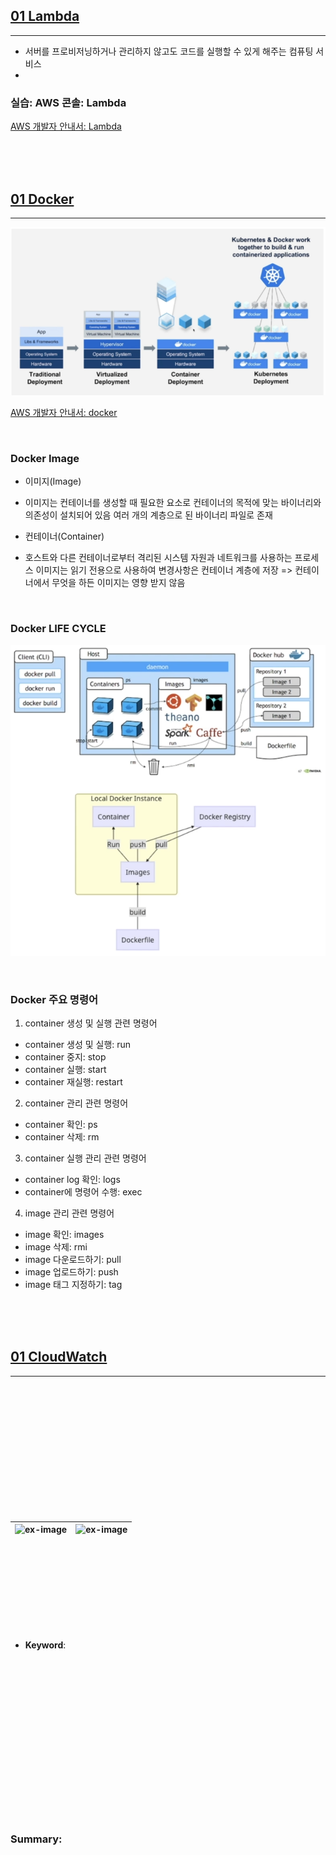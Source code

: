 ## <u>01 Lambda</u>

---

- 서버를 프로비저닝하거나 관리하지 않고도 코드를 실행할 수 있게 해주는 컴퓨팅 서비스
-

### 실습: AWS 콘솔: Lambda

[AWS 개발자 안내서: Lambda](https://docs.aws.amazon.com/ko_kr/lambda/latest/dg/welcome.html)

<br>
<br>
<br>

## <u>01 Docker</u>

---

![ex-image](./img/1.PNG)

[AWS 개발자 안내서: docker](https://aws.amazon.com/ko/docker/)

<br>

### Docker Image

- 이미지(Image)
- 이미지는 컨테이너를 생성할 때 필요한 요소로 컨테이너의 목적에
  맞는 바이너리와 의존성이 설치되어 있음
  여러 개의 계층으로 된 바이너리 파일로 존재

- 컨테이너(Container)
- 호스트와 다른 컨테이너로부터 격리된 시스템 자원과 네트워크를 사용하는 프로세스
  이미지는 읽기 전용으로 사용하여 변경사항은 컨테이너 계층에 저장
    => 컨테이너에서 무엇을 하든 이미지는 영향 받지 않음

<br>


### Docker LIFE CYCLE

  ![ex-image](./img/2.PNG)

<br>

### Docker 주요 명령어

1. container 생성 및 실행 관련 명령어

- container 생성 및 실행: run
- container 중지: stop
- container 실행: start
- container 재실행: restart

2. container 관리 관련 명령어

- container 확인: ps
- container 삭제: rm

3. container 실행 관리 관련 명령어

- container log 확인: logs
- container에 명령어 수행: exec

4. image 관리 관련 명령어 

- image 확인: images
- image 삭제: rmi
- image 다운로드하기: pull
- image 업로드하기: push
- image 태그 지정하기: tag









<br>
<br>
<br>



## <u>01 CloudWatch</u>
---




<br>
<br>
<br>
<br>
<br>
<br>
<br>
<br>
<br>
<br>
<br>
<br>















| ![ex-image](./img/.PNG) | ![ex-image](./img/.PNG) |
| ------------------------ | ------------------------ |

<br>
<br>
<br>
<br>
<br>
<br>
<br>
<br>

- **Keyword**:

<br>
<br>
<br>
<br>
<br>
<br>
<br>
<br>
<br>
<br>
<br>
<br>
<br>
<br>
<br>

### **Summary**:

<br>
<br>
<br>
<br>
<br>
<br>

